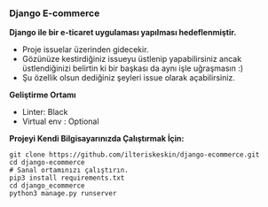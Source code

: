 ### Django E-commerce

**Django ile bir e-ticaret uygulaması yapılması hedeflenmiştir.**

* Proje issuelar üzerinden gidecekir.
* Gözünüze kestirdiğiniz issueyu üstlenip yapabilirsiniz ancak üstlendiğinizi belirtin ki bir başkası da aynı işle uğraşmasın :)
* Şu özellik olsun dediğiniz şeyleri issue olarak açabilirsiniz.

**Geliştirme Ortamı**

* Linter: Black
* Virtual env : Optional

**Projeyi Kendi Bilgisayarınızda Çalıştırmak İçin:**

```
git clone https://github.com/ilteriskeskin/django-ecommerce.git
cd django-ecommerce
# Sanal ortamınızı çalıştırın.
pip3 install requirements.txt
cd django_ecommerce
python3 manage.py runserver
```
